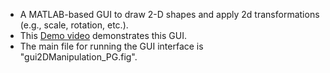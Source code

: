 * A MATLAB-based GUI to draw 2-D shapes and apply 2d transformations (e.g., scale, rotation, etc.).
* This [Demo video](https://www.youtube.com/watch?v=egCVI9biJMs&list=PLcGe1AokdKmWk0EOcPeyh_s5iYXIlKTSD&index=2&t=0s) demonstrates this GUI.
* The main file for running the GUI interface is "gui2DManipulation_PG.fig".
